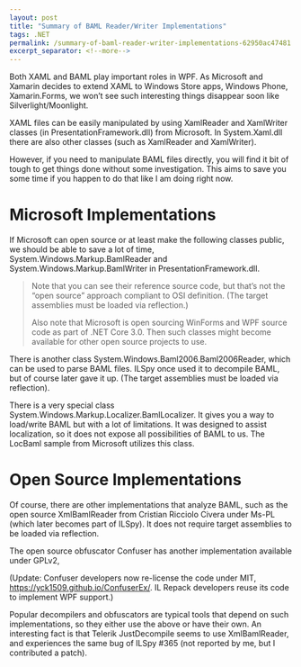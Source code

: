 ```yaml
---
layout: post
title: "Summary of BAML Reader/Writer Implementations"
tags: .NET
permalink: /summary-of-baml-reader-writer-implementations-62950ac47481
excerpt_separator: <!--more-->
---
```

Both XAML and BAML play important roles in WPF. As Microsoft and Xamarin decides to extend XAML to Windows Store apps, Windows Phone, Xamarin.Forms, we won’t see such interesting things disappear soon like Silverlight/Moonlight.
<!--more-->

XAML files can be easily manipulated by using XamlReader and XamlWriter classes (in PresentationFramework.dll) from Microsoft. In System.Xaml.dll there are also other classes (such as XamlReader and XamlWriter).

However, if you need to manipulate BAML files directly, you will find it bit of tough to get things done without some investigation. This aims to save you some time if you happen to do that like I am doing right now.

# Microsoft Implementations

If Microsoft can open source or at least make the following classes public, we should be able to save a lot of time, System.Windows.Markup.BamlReader and System.Windows.Markup.BamlWriter in PresentationFramework.dll.

> Note that you can see their reference source code, but that’s not the “open source” approach compliant to OSI definition. (The target assemblies must be loaded via reflection.)
> 
> Also note that Microsoft is open sourcing WinForms and WPF source code as part of .NET Core 3.0. Then such classes might become available for other open source projects to use.

There is another class System.Windows.Baml2006.Baml2006Reader, which can be used to parse BAML files. ILSpy once used it to decompile BAML, but of course later gave it up. (The target assemblies must be loaded via reflection).

There is a very special class System.Windows.Markup.Localizer.BamlLocalizer. It gives you a way to load/write BAML but with a lot of limitations. It was designed to assist localization, so it does not expose all possibilities of BAML to us. The LocBaml sample from Microsoft utilizes this class.

# Open Source Implementations

Of course, there are other implementations that analyze BAML, such as the open source XmlBamlReader from Cristian Ricciolo Civera under Ms-PL (which later becomes part of ILSpy). It does not require target assemblies to be loaded via reflection.

The open source obfuscator Confuser has another implementation available under GPLv2,

(Update: Confuser developers now re-license the code under MIT, https://yck1509.github.io/ConfuserEx/. IL Repack developers reuse its code to implement WPF support.)

Popular decompilers and obfuscators are typical tools that depend on such implementations, so they either use the above or have their own. An interesting fact is that Telerik JustDecompile seems to use XmlBamlReader, and experiences the same bug of ILSpy #365 (not reported by me, but I contributed a patch).
